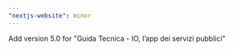 ```yaml
---
"nextjs-website": minor
---
```


Add version 5.0 for "Guida Tecnica - IO, l’app dei servizi pubblici"
